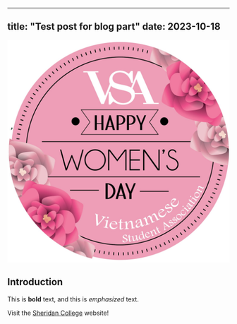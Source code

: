

---
title: "Test post for blog part"
date: 2023-10-18
---
<img class="test" src="vsa.jpeg"/>

## Introduction

This is **bold** text, and this is *emphasized* text.

Visit the [Sheridan College](https://sheridancollege.ca) website!
